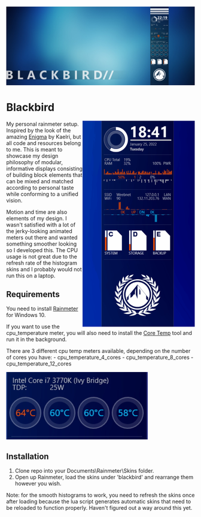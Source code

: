 ![desktop](https://raw.githubusercontent.com/abapst/blackbird/main/.github/images/desktop.jpg)

# Blackbird

<img align="right" src="https://raw.githubusercontent.com/abapst/blackbird/main/.github/images/blackbird_animation.gif" width="300" height="550" />

My personal rainmeter setup.
Inspired by the look of the amazing [Enigma](https://github.com/kaelri/enigma) by Kaelri, but all code and resources belong to me. This is meant to showcase my design philosophy of modular, informative displays consisting of building block elements that can be mixed and matched according to personal taste while conforming to a unified vision.

Motion and time are also elements of my design. I wasn't satisfied with a lot of the jerky-looking animated meters out there and wanted something smoother looking so I developed this. The CPU usage is not great due to the refresh rate of the histogram skins and I probably would not run this on a laptop.

## Requirements

You need to install [Rainmeter](https://www.rainmeter.net/) for Windows 10.

If you want to use the cpu_temperature meter, you will also need to install
the [Core Temp](https://www.alcpu.com/CoreTemp/) tool and run it in the background.

There are 3 different cpu temp meters available, depending on the number of cores you have:
    - cpu_temperature_4_cores
    - cpu_temperature_8_cores
    - cpu_temperature_12_cores

![core_temperature](https://raw.githubusercontent.com/abapst/blackbird/main/.github/images/core_temperature.jpg)

## Installation

1. Clone repo into your Documents\Rainmeter\Skins folder.
2. Open up Rainmeter, load the skins under 'blackbird' and rearrange them however you wish.

Note: for the smooth histograms to work, you need to refresh the skins once after loading because the lua script generates automatic skins that need to be reloaded to function properly. Haven't figured out a way around this yet.

